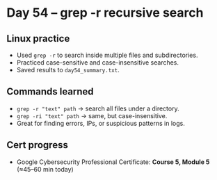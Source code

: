 # Day 54 – grep -r recursive search

## Linux practice
- Used `grep -r` to search inside multiple files and subdirectories.
- Practiced case-sensitive and case-insensitive searches.
- Saved results to `day54_summary.txt`.

## Commands learned
- `grep -r "text" path` → search all files under a directory.
- `grep -ri "text" path` → same, but case-insensitive.
- Great for finding errors, IPs, or suspicious patterns in logs.

## Cert progress
- Google Cybersecurity Professional Certificate: **Course 5, Module 5** (≈45–60 min today)
